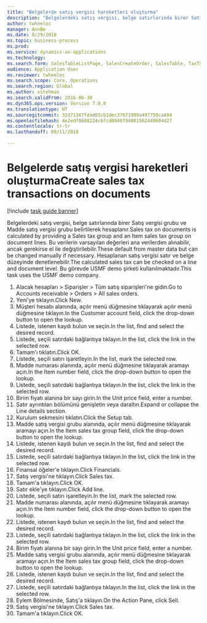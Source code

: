 ```yaml
--- 
title: "Belgelerde satış vergisi hareketleri oluşturma"
description: "Belgelerdeki satış vergisi, belge satırlarında birer Satış vergisi grubu ve Madde satış vergisi grubu belirtilerek hesaplanır."
author: twheeloc
manager: AnnBe
ms.date: 8/29/2018
ms.topic: business-process
ms.prod: 
ms.service: dynamics-ax-applications
ms.technology: 
ms.search.form: SalesTableListPage, SalesCreateOrder, SalesTable, TaxTmpWorkTrans
audience: Application User
ms.reviewer: twheeloc
ms.search.scope: Core, Operations
ms.search.region: Global
ms.author: vstehman
ms.search.validFrom: 2016-06-30
ms.dyn365.ops.version: Version 7.0.0
ms.translationtype: HT
ms.sourcegitcommit: 32d71167fdad65cb1dec37671999a497759ca484
ms.openlocfilehash: 4e2edf0688224c6fcd0940f94801562440604d27
ms.contentlocale: tr-tr
ms.lasthandoff: 09/11/2018

---
```

# <a name="create-sales-tax-transactions-on-documents"></a><span data-ttu-id="fc9e3-103">Belgelerde satış vergisi hareketleri oluşturma</span><span class="sxs-lookup"><span data-stu-id="fc9e3-103">Create sales tax transactions on documents</span></span>

[!include [task guide banner](../../includes/task-guide-banner.md)]

<span data-ttu-id="fc9e3-104">Belgelerdeki satış vergisi, belge satırlarında birer Satış vergisi grubu ve Madde satış vergisi grubu belirtilerek hesaplanır.</span><span class="sxs-lookup"><span data-stu-id="fc9e3-104">Sales tax on documents is calculated by providing a Sales tax group and an Item sales tax group on document lines.</span></span> <span data-ttu-id="fc9e3-105">Bu verilerin varsayılan değerleri ana verilerden alınabilir, ancak gerekirse el ile değiştirilebilir.</span><span class="sxs-lookup"><span data-stu-id="fc9e3-105">These default from master data but can be changed manually if necessary.</span></span> <span data-ttu-id="fc9e3-106">Hesaplanan satış vergisi satır ve belge düzeyinde denetlenebilir.</span><span class="sxs-lookup"><span data-stu-id="fc9e3-106">The calculated sales tax can be checked on a line and document level.</span></span> <span data-ttu-id="fc9e3-107">Bu görevde USMF demo şirketi kullanılmaktadır.</span><span class="sxs-lookup"><span data-stu-id="fc9e3-107">This task uses the USMF demo company.</span></span>

1. <span data-ttu-id="fc9e3-108">Alacak hesapları > Siparişler > Tüm satış siparişleri'ne gidin.</span><span class="sxs-lookup"><span data-stu-id="fc9e3-108">Go to Accounts receivable > Orders > All sales orders.</span></span>
2. <span data-ttu-id="fc9e3-109">Yeni'ye tıklayın.</span><span class="sxs-lookup"><span data-stu-id="fc9e3-109">Click New.</span></span>
3. <span data-ttu-id="fc9e3-110">Müşteri hesabı alanında, açılır menü düğmesine tıklayarak açılır menü düğmesine tıklayın.</span><span class="sxs-lookup"><span data-stu-id="fc9e3-110">In the Customer account field, click the drop-down button to open the lookup.</span></span>
4. <span data-ttu-id="fc9e3-111">Listede, istenen kaydı bulun ve seçin.</span><span class="sxs-lookup"><span data-stu-id="fc9e3-111">In the list, find and select the desired record.</span></span>
5. <span data-ttu-id="fc9e3-112">Listede, seçili satırdaki bağlantıya tıklayın.</span><span class="sxs-lookup"><span data-stu-id="fc9e3-112">In the list, click the link in the selected row.</span></span>
6. <span data-ttu-id="fc9e3-113">Tamam'ı tıklatın.</span><span class="sxs-lookup"><span data-stu-id="fc9e3-113">Click OK.</span></span>
7. <span data-ttu-id="fc9e3-114">Listede, seçili satırı işaretleyin.</span><span class="sxs-lookup"><span data-stu-id="fc9e3-114">In the list, mark the selected row.</span></span>
8. <span data-ttu-id="fc9e3-115">Madde numarası alanında, açılır menü düğmesine tıklayarak aramayı açın.</span><span class="sxs-lookup"><span data-stu-id="fc9e3-115">In the Item number field, click the drop-down button to open the lookup.</span></span>
9. <span data-ttu-id="fc9e3-116">Listede, seçili satırdaki bağlantıya tıklayın.</span><span class="sxs-lookup"><span data-stu-id="fc9e3-116">In the list, click the link in the selected row.</span></span>
10. <span data-ttu-id="fc9e3-117">Birim fiyatı alanına bir sayı girin.</span><span class="sxs-lookup"><span data-stu-id="fc9e3-117">In the Unit price field, enter a number.</span></span>
11. <span data-ttu-id="fc9e3-118">Satır ayrıntıları bölümünü genişletin veya daraltın.</span><span class="sxs-lookup"><span data-stu-id="fc9e3-118">Expand or collapse the Line details section.</span></span>
12. <span data-ttu-id="fc9e3-119">Kurulum sekmesini tıklatın.</span><span class="sxs-lookup"><span data-stu-id="fc9e3-119">Click the Setup tab.</span></span>
13. <span data-ttu-id="fc9e3-120">Madde satış vergisi grubu alanında, açılır menü düğmesine tıklayarak aramayı açın.</span><span class="sxs-lookup"><span data-stu-id="fc9e3-120">In the Item sales tax group field, click the drop-down button to open the lookup.</span></span>
14. <span data-ttu-id="fc9e3-121">Listede, istenen kaydı bulun ve seçin.</span><span class="sxs-lookup"><span data-stu-id="fc9e3-121">In the list, find and select the desired record.</span></span>
15. <span data-ttu-id="fc9e3-122">Listede, seçili satırdaki bağlantıya tıklayın.</span><span class="sxs-lookup"><span data-stu-id="fc9e3-122">In the list, click the link in the selected row.</span></span>
16. <span data-ttu-id="fc9e3-123">Finansal öğeler'e tıklayın.</span><span class="sxs-lookup"><span data-stu-id="fc9e3-123">Click Financials.</span></span>
17. <span data-ttu-id="fc9e3-124">Satış vergisi'ne tıklayın.</span><span class="sxs-lookup"><span data-stu-id="fc9e3-124">Click Sales tax.</span></span>
18. <span data-ttu-id="fc9e3-125">Tamam'a tıklayın.</span><span class="sxs-lookup"><span data-stu-id="fc9e3-125">Click OK.</span></span>
19. <span data-ttu-id="fc9e3-126">Satır ekle'ye tıklayın.</span><span class="sxs-lookup"><span data-stu-id="fc9e3-126">Click Add line.</span></span>
20. <span data-ttu-id="fc9e3-127">Listede, seçili satırı işaretleyin.</span><span class="sxs-lookup"><span data-stu-id="fc9e3-127">In the list, mark the selected row.</span></span>
21. <span data-ttu-id="fc9e3-128">Madde numarası alanında, açılır menü düğmesine tıklayarak aramayı açın.</span><span class="sxs-lookup"><span data-stu-id="fc9e3-128">In the Item number field, click the drop-down button to open the lookup.</span></span>
22. <span data-ttu-id="fc9e3-129">Listede, istenen kaydı bulun ve seçin.</span><span class="sxs-lookup"><span data-stu-id="fc9e3-129">In the list, find and select the desired record.</span></span>
23. <span data-ttu-id="fc9e3-130">Listede, seçili satırdaki bağlantıya tıklayın.</span><span class="sxs-lookup"><span data-stu-id="fc9e3-130">In the list, click the link in the selected row.</span></span>
24. <span data-ttu-id="fc9e3-131">Birim fiyatı alanına bir sayı girin.</span><span class="sxs-lookup"><span data-stu-id="fc9e3-131">In the Unit price field, enter a number.</span></span>
25. <span data-ttu-id="fc9e3-132">Madde satış vergisi grubu alanında, açılır menü düğmesine tıklayarak aramayı açın.</span><span class="sxs-lookup"><span data-stu-id="fc9e3-132">In the Item sales tax group field, click the drop-down button to open the lookup.</span></span>
26. <span data-ttu-id="fc9e3-133">Listede, istenen kaydı bulun ve seçin.</span><span class="sxs-lookup"><span data-stu-id="fc9e3-133">In the list, find and select the desired record.</span></span>
27. <span data-ttu-id="fc9e3-134">Listede, seçili satırdaki bağlantıya tıklayın.</span><span class="sxs-lookup"><span data-stu-id="fc9e3-134">In the list, click the link in the selected row.</span></span>
28. <span data-ttu-id="fc9e3-135">Eylem Bölmesinde, Satış'a tıklayın.</span><span class="sxs-lookup"><span data-stu-id="fc9e3-135">On the Action Pane, click Sell.</span></span>
29. <span data-ttu-id="fc9e3-136">Satış vergisi'ne tıklayın.</span><span class="sxs-lookup"><span data-stu-id="fc9e3-136">Click Sales tax.</span></span>
30. <span data-ttu-id="fc9e3-137">Tamam'a tıklayın.</span><span class="sxs-lookup"><span data-stu-id="fc9e3-137">Click OK.</span></span>


